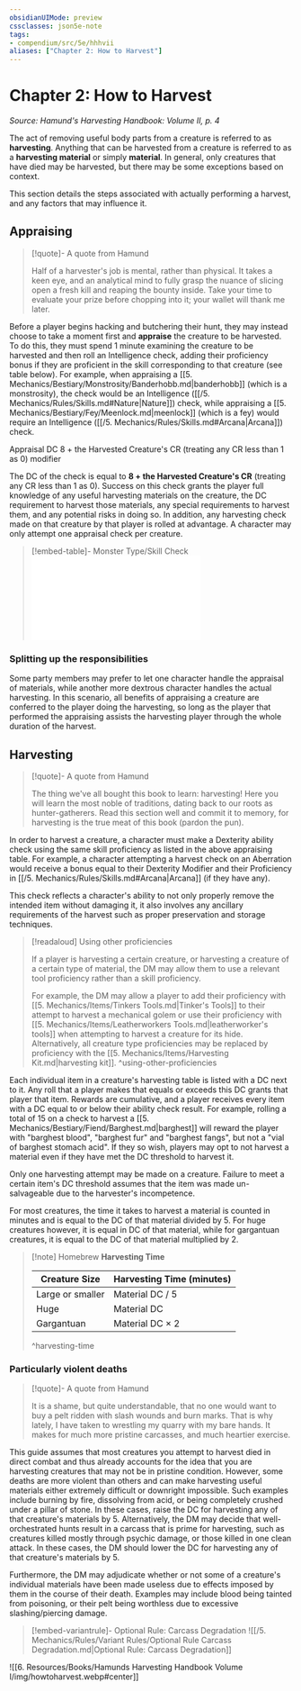 ```yaml
---
obsidianUIMode: preview
cssclasses: json5e-note
tags:
- compendium/src/5e/hhhvii
aliases: ["Chapter 2: How to Harvest"]
---
```

# Chapter 2: How to Harvest
*Source: Hamund's Harvesting Handbook: Volume II, p. 4* 

The act of removing useful body parts from a creature is referred to as **harvesting**. Anything that can be harvested from a creature is referred to as a **harvesting material** or simply **material**. In general, only creatures that have died may be harvested, but there may be some exceptions based on context.

This section details the steps associated with actually performing a harvest, and any factors that may influence it.

## Appraising

> [!quote]- A quote from Hamund  
> 
> Half of a harvester's job is mental, rather than physical. It takes a keen eye, and an analytical mind to fully grasp the nuance of slicing open a fresh kill and reaping the bounty inside. Take your time to evaluate your prize before chopping into it; your wallet will thank me later.

Before a player begins hacking and butchering their hunt, they may instead choose to take a moment first and **appraise** the creature to be harvested. To do this, they must spend 1 minute examining the creature to be harvested and then roll an Intelligence check, adding their proficiency bonus if they are proficient in the skill corresponding to that creature (see table below). For example, when appraising a [[5. Mechanics/Bestiary/Monstrosity/Banderhobb.md\|banderhobb]] (which is a monstrosity), the check would be an Intelligence ([[/5. Mechanics/Rules/Skills.md#Nature\|Nature]]) check, while appraising a [[5. Mechanics/Bestiary/Fey/Meenlock.md\|meenlock]] (which is a fey) would require an Intelligence ([[/5. Mechanics/Rules/Skills.md#Arcana\|Arcana]]) check.

Appraisal DC 8 + the Harvested Creature's CR (treating any CR less than 1 as 0)  modifier


The DC of the check is equal to **8 + the Harvested Creature's CR** (treating any CR less than 1 as 0). Success on this check grants the player full knowledge of any useful harvesting materials on the creature, the DC requirement to harvest those materials, any special requirements to harvest them, and any potential risks in doing so. In addition, any harvesting check made on that creature by that player is rolled at advantage. A character may only attempt one appraisal check per creature.

> [!embed-table]- Monster Type/Skill Check
> ![Monster Type/Skill Check](compendium/tables/monster-type-skill-check-hhhvi.md)

### Splitting up the responsibilities

Some party members may prefer to let one character handle the appraisal of materials, while another more dextrous character handles the actual harvesting. In this scenario, all benefits of appraising a creature are conferred to the player doing the harvesting, so long as the player that performed the appraising assists the harvesting player through the whole duration of the harvest.

## Harvesting

> [!quote]- A quote from Hamund  
> 
> The thing we've all bought this book to learn: harvesting! Here you will learn the most noble of traditions, dating back to our roots as hunter-gatherers. Read this section well and commit it to memory, for harvesting is the true meat of this book (pardon the pun).

In order to harvest a creature, a character must make a Dexterity ability check using the same skill proficiency as listed in the above appraising table. For example, a character attempting a harvest check on an Aberration would receive a bonus equal to their Dexterity Modifier and their Proficiency in [[/5. Mechanics/Rules/Skills.md#Arcana\|Arcana]] (if they have any).

This check reflects a character's ability to not only properly remove the intended item without damaging it, it also involves any ancillary requirements of the harvest such as proper preservation and storage techniques.

> [!readaloud] Using other proficiencies
> 
> If a player is harvesting a certain creature, or harvesting a creature of a certain type of material, the DM may allow them to use a relevant tool proficiency rather than a skill proficiency.
> 
> For example, the DM may allow a player to add their proficiency with [[5. Mechanics/Items/Tinkers Tools.md\|Tinker's Tools]] to their attempt to harvest a mechanical golem or use their proficiency with [[5. Mechanics/Items/Leatherworkers Tools.md\|leatherworker's tools]] when attempting to harvest a creature for its hide. Alternatively, all creature type proficiencies may be replaced by proficiency with the [[5. Mechanics/Items/Harvesting Kit.md\|harvesting kit]].
^using-other-proficiencies

Each individual item in a creature's harvesting table is listed with a DC next to it. Any roll that a player makes that equals or exceeds this DC grants that player that item. Rewards are cumulative, and a player receives every item with a DC equal to or below their ability check result. For example, rolling a total of 15 on a check to harvest a [[5. Mechanics/Bestiary/Fiend/Barghest.md\|barghest]] will reward the player with "barghest blood", "barghest fur" and "barghest fangs", but not a "vial of barghest stomach acid". If they so wish, players may opt to not harvest a material even if they have met the DC threshold to harvest it.

Only one harvesting attempt may be made on a creature. Failure to meet a certain item's DC threshold assumes that the item was made un-salvageable due to the harvester's incompetence.

For most creatures, the time it takes to harvest a material is counted in minutes and is equal to the DC of that material divided by 5. For huge creatures however, it is equal in DC of that material, while for gargantuan creatures, it is equal to the DC of that material multiplied by 2.

> [!note] Homebrew
> **Harvesting Time**
> 
> | Creature Size | Harvesting Time (minutes) |
> |---------------|---------------------------|
> | Large or smaller | Material DC / 5 |
> | Huge | Material DC |
> | Gargantuan | Material DC × 2 |
> ^harvesting-time

### Particularly violent deaths

> [!quote]- A quote from Hamund  
> 
> It is a shame, but quite understandable, that no one would want to buy a pelt ridden with slash wounds and burn marks. That is why lately, I have taken to wrestling my quarry with my bare hands. It makes for much more pristine carcasses, and much heartier exercise.

This guide assumes that most creatures you attempt to harvest died in direct combat and thus already accounts for the idea that you are harvesting creatures that may not be in pristine condition. However, some deaths are more violent than others and can make harvesting useful materials either extremely difficult or downright impossible. Such examples include burning by fire, dissolving from acid, or being completely crushed under a pillar of stone. In these cases, raise the DC for harvesting any of that creature's materials by 5. Alternatively, the DM may decide that well-orchestrated hunts result in a carcass that is prime for harvesting, such as creatures killed mostly through psychic damage, or those killed in one clean attack. In these cases, the DM should lower the DC for harvesting any of that creature's materials by 5.

Furthermore, the DM may adjudicate whether or not some of a creature's individual materials have been made useless due to effects imposed by them in the course of their death. Examples may include blood being tainted from poisoning, or their pelt being worthless due to excessive slashing/piercing damage.

> [!embed-variantrule]- Optional Rule: Carcass Degradation
> ![[/5. Mechanics/Rules/Variant Rules/Optional Rule Carcass Degradation.md\|Optional Rule: Carcass Degradation]]

![[6. Resources/Books/Hamunds Harvesting Handbook Volume I/img/howtoharvest.webp#center]]